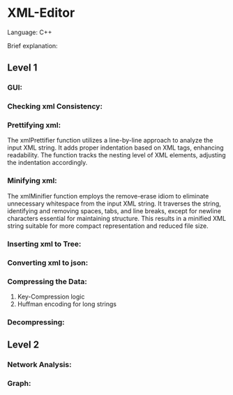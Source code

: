 # XML-Editor

Language: C++

Brief explanation:

## Level 1

### GUI:

### Checking xml Consistency:

### Prettifying xml:
The xmlPrettifier function utilizes a line-by-line approach to analyze the input XML string. It adds proper indentation based on XML tags, enhancing readability. The function tracks the nesting level of XML elements, adjusting the indentation accordingly.

### Minifying xml:
The xmlMinifier function employs the remove-erase idiom to eliminate unnecessary whitespace from the input XML string. It traverses the string, identifying and removing spaces, tabs, and line breaks, except for newline characters essential for maintaining structure. This results in a minified XML string suitable for more compact representation and reduced file size.

### Inserting xml to Tree:

### Converting xml to json:

### Compressing the Data:
1. Key-Compression logic
2. Huffman encoding for long strings

### Decompressing:

## Level 2

### Network Analysis:

### Graph:
